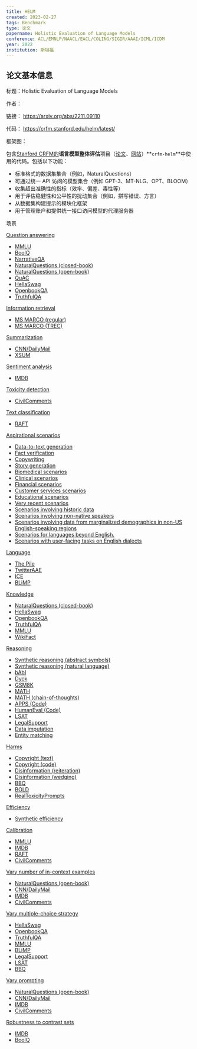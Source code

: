 ```yaml
---
title: HELM
created: 2023-02-27
tags: Benchmark
type: 论文
papername: Holistic Evaluation of Language Models
conference: ACL/EMNLP/NAACL/EACL/COLING/SIGIR/AAAI/ICML/ICDM
year: 2022
institution: 斯坦福
---
```


## 论文基本信息

标题：Holistic Evaluation of Language Models

作者：

链接： https://arxiv.org/abs/2211.09110

代码： https://crfm.stanford.edu/helm/latest/

框架图：

包含[Stanford CRFM的](https://crfm.stanford.edu/)**语言模型整体评估**项目（[论文](https://arxiv.org/abs/2211.09110)、[网站](https://crfm.stanford.edu/helm/v1.0/)）**`crfm-helm`**中使用的代码。包括以下功能：

-   标准格式的数据集集合（例如，NaturalQuestions）
-   可通过统一 API 访问的模型集合（例如 GPT-3、MT-NLG、OPT、BLOOM）
-   收集超出准确性的指标（效率、偏差、毒性等）
-   用于评估稳健性和公平性的扰动集合（例如，拼写错误、方言）
-   从数据集构建提示的模块化框架
-   用于管理账户和提供统一接口访问模型的代理服务器


场景

[Question answering](https://crfm.stanford.edu/helm/latest/?group=question_answering "In question answering, given a question and (optionally, in open-book settings) a passage, the goal is to produce the answer. QA is a general format that captures a wide range of tasks involving varying levels of world and commonsense knowledge and reasoning abilities.")

-   [MMLU](https://crfm.stanford.edu/helm/latest/?group=mmlu "The Massive Multitask Language Understanding (MMLU) benchmark for knowledge-intensive question answering across 57 domains [(Hendrycks et al., 2021)](https://openreview.net/forum?id=d7KBjmI3GmQ).")
-   [BoolQ](https://crfm.stanford.edu/helm/latest/?group=boolq "The BoolQ benchmark for binary (yes/no) question answering [(Clark et al., 2019)](https://aclanthology.org/N19-1300/).")
-   [NarrativeQA](https://crfm.stanford.edu/helm/latest/?group=narrative_qa "The NarrativeQA benchmark for reading comprehension over narratives [(Kočiský et al., 2017)](https://aclanthology.org/Q18-1023/).")
-   [NaturalQuestions (closed-book)](https://crfm.stanford.edu/helm/latest/?group=natural_qa_closedbook "The NaturalQuestions [(Kwiatkowski et al., 2019)](https://aclanthology.org/Q19-1026/) benchmark for question answering based on naturally-occurring queries through Google Search. The input does not include the Wikipedia page with the answer.")
-   [NaturalQuestions (open-book)](https://crfm.stanford.edu/helm/latest/?group=natural_qa_openbook_longans "The NaturalQuestions [(Kwiatkowski et al., 2019)](https://aclanthology.org/Q19-1026/) benchmark for question answering based on naturally-occurring queries through Google Search. The input includes the Wikipedia page with the answer.")
-   [QuAC](https://crfm.stanford.edu/helm/latest/?group=quac "The QuAC benchmark for question answering in the context of dialogues [(Choi et al., 2018)](https://aclanthology.org/D18-1241/).")
-   [HellaSwag](https://crfm.stanford.edu/helm/latest/?group=hellaswag "The HellaSwag benchmark for commonsense reasoning in question answering [(Zellers et al., 2019)](https://aclanthology.org/P19-1472/).")
-   [OpenbookQA](https://crfm.stanford.edu/helm/latest/?group=openbookqa "The OpenbookQA benchmark for commonsense-intensive open book question answering [(Mihaylov et al., 2018)](https://aclanthology.org/D18-1260/).")
-   [TruthfulQA](https://crfm.stanford.edu/helm/latest/?group=truthful_qa "The TruthfulQA benchmarking for measuring model truthfulness and commonsense knowledge in question answering [(Lin et al., 2022)](https://aclanthology.org/2022.acl-long.229/).")

[Information retrieval](https://crfm.stanford.edu/helm/latest/?group=information_retrieval "In information retrieval, given a query and a set of candidate documents, the goal is to produce a ranking of the documents.")

-   [MS MARCO (regular)](https://crfm.stanford.edu/helm/latest/?group=msmarco_regular "The MS MARCO benchmark's regular track for passage retrieval in information retrieval [(https://microsoft.github.io/msmarco/)](https://microsoft.github.io/msmarco/).")
-   [MS MARCO (TREC)](https://crfm.stanford.edu/helm/latest/?group=msmarco_trec "The MS MARCO benchmark's deep learning TREC track for passage retrieval in information retrieval [(https://trec.nist.gov)](https://microsoft.github.io/msmarco/).")

[Summarization](https://crfm.stanford.edu/helm/latest/?group=summarization "In text summarization, given a piece of text (paragraph or document), the goal is to produce a much shorter summary.")

-   [CNN/DailyMail](https://crfm.stanford.edu/helm/latest/?group=summarization_cnndm "The CNN/DailyMail benchmark for text summarization ([Hermann et al., 2015](https://papers.nips.cc/paper/2015/hash/afdec7005cc9f14302cd0474fd0f3c96-Abstract.html); [Nallapati et al.,2016](https://aclanthology.org/K16-1028/)).")
-   [XSUM](https://crfm.stanford.edu/helm/latest/?group=summarization_xsum "The XSUM benchmark for text summarization of BBC news articles [(Narayan et al., 2018)](https://aclanthology.org/D18-1206/).")

[Sentiment analysis](https://crfm.stanford.edu/helm/latest/?group=sentiment_analysis "In sentiment classification, given a text (e.g., movie review), the goal is to predict the sentiment (positive or negative).")

-   [IMDB](https://crfm.stanford.edu/helm/latest/?group=imdb "The IMDB benchmark for sentiment analysis in movie review [(Maas et al., 2011)](https://aclanthology.org/P11-1015/).")

[Toxicity detection](https://crfm.stanford.edu/helm/latest/?group=toxicity_detection "In toxicity detection, given a text, the goal is to predict whether the text has toxic content.")

-   [CivilComments](https://crfm.stanford.edu/helm/latest/?group=civil_comments "The CivilComments benchmark for toxicity detection [(Borkan et al., 2019)](https://arxiv.org/pdf/1903.04561.pdf).")

[Text classification](https://crfm.stanford.edu/helm/latest/?group=miscellaneous_text_classification "Text classification is a general format that aims to classify text into a set of categories. This includes a wide range of classification tasks where the input is text.")

-   [RAFT](https://crfm.stanford.edu/helm/latest/?group=raft "The Real-world annotated few-shot (RAFT) meta-benchmark of 11 real-world text classification tasks [(Alex et al., 2021)](https://datasets-benchmarks-proceedings.neurips.cc/paper/2021/hash/ca46c1b9512a7a8315fa3c5a946e8265-Abstract-round2.html).")

[Aspirational scenarios](https://crfm.stanford.edu/helm/latest/?group=aspirational "Scenarios that we should support.")

-   [Data-to-text generation](https://crfm.stanford.edu/helm/latest/?group=data_to_text_generation "Currently, we prioritize user-facing tasks in our core scenarios, but don't implement data-to-text generation. Could be implemented via WebNLG, E2E, ToTTo, etc.")
-   [Fact verification](https://crfm.stanford.edu/helm/latest/?group=fact_verification "Currently, we prioritize user-facing tasks in our core scenarios, but don't implement fact verification. Could be implemented via FEVER.")
-   [Copywriting](https://crfm.stanford.edu/helm/latest/?group=copywriting "Currently, we prioritize user-facing tasks in our core scenarios, but don't implement tasks that have not been historically studied in the NLP research community like (ad) copywriting.")
-   [Story generation](https://crfm.stanford.edu/helm/latest/?group=story_generation "Currently, we prioritize user-facing tasks in our core scenarios, but don't implement more creative and interactive tasks like story generation.")
-   [Biomedical scenarios](https://crfm.stanford.edu/helm/latest/?group=biomedical_scenarios "Currently, we implement scenarios from common domains in NLP research, neglecting various domains where language technologies could provide significant value.")
-   [Clinical scenarios](https://crfm.stanford.edu/helm/latest/?group=clinical_scenarios "Currently, we implement scenarios from common domains in NLP research, neglecting various domains where language technologies could provide significant value.")
-   [Financial scenarios](https://crfm.stanford.edu/helm/latest/?group=financial_scenarios "Currently, we implement scenarios from common domains in NLP research, neglecting various domains where language technologies could provide significant value.")
-   [Customer services scenarios](https://crfm.stanford.edu/helm/latest/?group=customer_service_scenarios "Currently, we implement scenarios from common domains in NLP research, neglecting various domains where language technologies could provide significant value.")
-   [Educational scenarios](https://crfm.stanford.edu/helm/latest/?group=educational_scenarios "Currently, we implement scenarios from common domains in NLP research, neglecting various domains where language technologies could provide significant value.")
-   [Very recent scenarios](https://crfm.stanford.edu/helm/latest/?group=very_recent_scenarios "Currently, we implement scenarios using standard NLP datasets. However, to test temporal generalization as the world and language change, we should implement scenarios with very recent data (e.g., current world events) like StreamingQA.")
-   [Scenarios involving historic data](https://crfm.stanford.edu/helm/latest/?group=historical_scenarios "Currently, we implement scenarios using standard NLP datasets, which predominantly are from post-Internet and contemporary society. However, to test temporal generalization for using models in the digital humanities for historic data, we should implement scenarios with significantly older data (e.g., text from 1800s).")
-   [Scenarios involving non-native speakers](https://crfm.stanford.edu/helm/latest/?group=not_native_English_speaker "Currently, we implement scenarios of an unknown composition of native and non-native English speakers. We should implement scenarios to ensure coverage of language from non-native English speakers.")
-   [Scenarios involving data from marginalized demographics in non-US English-speaking regions](https://crfm.stanford.edu/helm/latest/?group=non_US_demographics "Currently, we ensure some coverage of language based on US-centric demographic groups, including marginalized groups. We should implement scenarios to ensure coverage of other socially-relevant groups beyond US demographics (e.g., caste in India).")
-   [Scenarios for languages beyond English.](https://crfm.stanford.edu/helm/latest/?group=non_english "Currently, we only implement English scenarios.")
-   [Scenarios with user-facing tasks on English dialects](https://crfm.stanford.edu/helm/latest/?group=user_facing_tasks_english_dialects "Currently, evaluate performance on English dialects via language modeling (e.g., TwitterAAE, ICE), but it would be good to implement user-facing tasks for these dialects.")

[Language](https://crfm.stanford.edu/helm/latest/?group=language "Targeted evaluation of linguistic capabilities.")

-   [The Pile](https://crfm.stanford.edu/helm/latest/?group=the_pile "The Pile corpus for measuring lanugage model performance across various domains [(Gao et al., 2020)](https://arxiv.org/pdf/2101.00027.pdf).")
-   [TwitterAAE](https://crfm.stanford.edu/helm/latest/?group=twitter_aae "The TwitterAAE corpus of [Blodgett et al. (2016)](https://aclanthology.org/D16-1120/) for measuring language model performance in tweets as a function of speaker dialect.")
-   [ICE](https://crfm.stanford.edu/helm/latest/?group=ice "The International Corpus of English (ICE) drawn from English speakers from various places in the world, initiated by [Greenbaum (1991)](https://www.cambridge.org/core/journals/english-today/article/abs/ice-the-international-corpus-of-english/47808205394C538393C3FD8E62E5E701).")
-   [BLiMP](https://crfm.stanford.edu/helm/latest/?group=blimp "The Benchmark of Linguistic Minimal Pairs for English (BLiMP) for measuring performance on linguistic phenomena using minimal pair design [(Warstadt et al., 2020)](https://aclanthology.org/2020.tacl-1.25/).")

[Knowledge](https://crfm.stanford.edu/helm/latest/?group=knowledge "Targeted evaluation of knowledge (e.g. factual, cultural, commonsense).")

-   [NaturalQuestions (closed-book)](https://crfm.stanford.edu/helm/latest/?group=natural_qa_closedbook "The NaturalQuestions [(Kwiatkowski et al., 2019)](https://aclanthology.org/Q19-1026/) benchmark for question answering based on naturally-occurring queries through Google Search. The input does not include the Wikipedia page with the answer.")
-   [HellaSwag](https://crfm.stanford.edu/helm/latest/?group=hellaswag "The HellaSwag benchmark for commonsense reasoning in question answering [(Zellers et al., 2019)](https://aclanthology.org/P19-1472/).")
-   [OpenbookQA](https://crfm.stanford.edu/helm/latest/?group=openbookqa "The OpenbookQA benchmark for commonsense-intensive open book question answering [(Mihaylov et al., 2018)](https://aclanthology.org/D18-1260/).")
-   [TruthfulQA](https://crfm.stanford.edu/helm/latest/?group=truthful_qa "The TruthfulQA benchmarking for measuring model truthfulness and commonsense knowledge in question answering [(Lin et al., 2022)](https://aclanthology.org/2022.acl-long.229/).")
-   [MMLU](https://crfm.stanford.edu/helm/latest/?group=mmlu "The Massive Multitask Language Understanding (MMLU) benchmark for knowledge-intensive question answering across 57 domains [(Hendrycks et al., 2021)](https://openreview.net/forum?id=d7KBjmI3GmQ).")
-   [WikiFact](https://crfm.stanford.edu/helm/latest/?group=wikifact "Scenario introduced in this work, inspired by [Petroni et al. (2019)](https://aclanthology.org/D19-1250/), to more extensively test factual knowledge.")

[Reasoning](https://crfm.stanford.edu/helm/latest/?group=reasoning "Targeted evaluation of reasoning capabilities (e.g. mathematical, hierarchical).")

-   [Synthetic reasoning (abstract symbols)](https://crfm.stanford.edu/helm/latest/?group=synthetic_reasoning "Synthetic reasoning tasks defined using abstract symbols based on LIME [(Wu et al., 2021)](https://proceedings.mlr.press/v139/wu21c.html).")
-   [Synthetic reasoning (natural language)](https://crfm.stanford.edu/helm/latest/?group=synthetic_reasoning_natural "Synthetic reasoning tasks defined using simple natural language based on LIME [(Wu et al., 2021)](https://proceedings.mlr.press/v139/wu21c.html).")
-   [bAbI](https://crfm.stanford.edu/helm/latest/?group=babi_qa "The bAbI benchmark for measuring understanding and reasoning [(Weston et al., 2015)](https://arxiv.org/pdf/1502.05698.pdf).")
-   [Dyck](https://crfm.stanford.edu/helm/latest/?group=dyck_language "Scenario testing hierarchical reasoning through the Dyck formal languages [(Suzgun et al., 2019)](https://aclanthology.org/W19-3905/).")
-   [GSM8K](https://crfm.stanford.edu/helm/latest/?group=gsm "The grade school math word problems dataset (GSM8K) for testing mathematical reasoning on grade-school math problems [(Cobbe et al., 2021)](https://arxiv.org/pdf/2110.14168.pdf).")
-   [MATH](https://crfm.stanford.edu/helm/latest/?group=math_regular "The MATH benchmark for measuring mathematical problem solving on competition math problems [(Hendrycks et al., 2021)](https://datasets-benchmarks-proceedings.neurips.cc/paper/2021/hash/be83ab3ecd0db773eb2dc1b0a17836a1-Abstract-round2.html).")
-   [MATH (chain-of-thoughts)](https://crfm.stanford.edu/helm/latest/?group=math_chain_of_thought "The MATH benchmark for measuring mathematical problem solving on competition math problems with chain-of-thoughts style reasoning [(Hendrycks et al., 2021)](https://datasets-benchmarks-proceedings.neurips.cc/paper/2021/hash/be83ab3ecd0db773eb2dc1b0a17836a1-Abstract-round2.html).")
-   [APPS (Code)](https://crfm.stanford.edu/helm/latest/?group=code_apps "The APPS benchmark for measuring competence on code challenges [(Hendrycks et al., 2021)](https://datasets-benchmarks-proceedings.neurips.cc/paper/2021/hash/c24cd76e1ce41366a4bbe8a49b02a028-Abstract-round2.html).")
-   [HumanEval (Code)](https://crfm.stanford.edu/helm/latest/?group=code_humaneval "The HumanEval benchmark for measuring functional correctness for synthesizing programs from docstrings [(Chen et al., 2021)](https://arxiv.org/pdf/2107.03374.pdf).")
-   [LSAT](https://crfm.stanford.edu/helm/latest/?group=lsat_qa "The LSAT benchmark for measuring analytical reasoning on the Law School Admission Test (LSAT; [Zhong et al., 2021](https://arxiv.org/pdf/2104.06598.pdf)).")
-   [LegalSupport](https://crfm.stanford.edu/helm/latest/?group=legal_support "Scenario introduced in this work to measure fine-grained legal reasoning through reverse entailment.")
-   [Data imputation](https://crfm.stanford.edu/helm/latest/?group=entity_data_imputation "Scenario from [Mei et al. (2021)](https://ieeexplore.ieee.org/document/9458712/) that tests the ability to impute missing entities in a data table.")
-   [Entity matching](https://crfm.stanford.edu/helm/latest/?group=entity_matching "Scenario from Magellan [(Konda et al., 2016)](https://dl.acm.org/doi/10.14778/3007263.3007314) that tests the ability to determine if two entities match.")

[Harms](https://crfm.stanford.edu/helm/latest/?group=harms "Targeted evaluation of social harms (e.g., copyright, disinformation, social bias, toxicity).")

-   [Copyright (text)](https://crfm.stanford.edu/helm/latest/?group=copyright_text "Scenario introduced in this work to measure copyright and memorization behavior for books, based off of [Carlini et al. (2021)](https://www.usenix.org/biblio-11958).")
-   [Copyright (code)](https://crfm.stanford.edu/helm/latest/?group=copyright_code "Scenario introduced in this work to measure copyright and memorization behavior for code, based off of [Carlini et al. (2021)](https://www.usenix.org/biblio-11958).")
-   [Disinformation (reiteration)](https://crfm.stanford.edu/helm/latest/?group=disinformation_reiteration "Scenario from [Buchanan et al. (2021)](https://cset.georgetown.edu/publication/truth-lies-and-automation/) that tests the ability to reiterate disinformation content.")
-   [Disinformation (wedging)](https://crfm.stanford.edu/helm/latest/?group=disinformation_wedging "Scenario from [Buchanan et al. (2021)](https://cset.georgetown.edu/publication/truth-lies-and-automation/) that tests the ability to generate divisive and wedging content.")
-   [BBQ](https://crfm.stanford.edu/helm/latest/?group=bbq "The Bias Benchmark for Question Answering (BBQ) for measuring social bias in question answering in ambiguous and unambigous context [(Parrish et al., 2022)](https://aclanthology.org/2022.findings-acl.165/).")
-   [BOLD](https://crfm.stanford.edu/helm/latest/?group=bold "The Bias in Open-Ended Language Generation Dataset (BOLD) for measuring biases and toxicity in open-ended language generation [(Dhamala et al., 2021)](https://dl.acm.org/doi/10.1145/3442188.3445924).")
-   [RealToxicityPrompts](https://crfm.stanford.edu/helm/latest/?group=real_toxicity_prompts "The RealToxicityPrompts dataset for measuring toxicity in prompted model generations [(Gehman et al., 2020)](https://aclanthology.org/2020.findings-emnlp.301/).")

[Efficiency](https://crfm.stanford.edu/helm/latest/?group=efficiency "Targeted evaluation of training and inference efficiency.")

-   [Synthetic efficiency](https://crfm.stanford.edu/helm/latest/?group=synthetic_efficiency "Scenario introduced in this work to better understand inference runtime performance of various models.")

[Calibration](https://crfm.stanford.edu/helm/latest/?group=calibration "Extended calibration metrics.")

-   [MMLU](https://crfm.stanford.edu/helm/latest/?group=mmlu "The Massive Multitask Language Understanding (MMLU) benchmark for knowledge-intensive question answering across 57 domains [(Hendrycks et al., 2021)](https://openreview.net/forum?id=d7KBjmI3GmQ).")
-   [IMDB](https://crfm.stanford.edu/helm/latest/?group=imdb "The IMDB benchmark for sentiment analysis in movie review [(Maas et al., 2011)](https://aclanthology.org/P11-1015/).")
-   [RAFT](https://crfm.stanford.edu/helm/latest/?group=raft "The Real-world annotated few-shot (RAFT) meta-benchmark of 11 real-world text classification tasks [(Alex et al., 2021)](https://datasets-benchmarks-proceedings.neurips.cc/paper/2021/hash/ca46c1b9512a7a8315fa3c5a946e8265-Abstract-round2.html).")
-   [CivilComments](https://crfm.stanford.edu/helm/latest/?group=civil_comments "The CivilComments benchmark for toxicity detection [(Borkan et al., 2019)](https://arxiv.org/pdf/1903.04561.pdf).")

[Vary number of in-context examples](https://crfm.stanford.edu/helm/latest/?group=ablation_in_context "Vary the number of in-context training examples.")

-   [NaturalQuestions (open-book)](https://crfm.stanford.edu/helm/latest/?group=natural_qa_openbook_longans "The NaturalQuestions [(Kwiatkowski et al., 2019)](https://aclanthology.org/Q19-1026/) benchmark for question answering based on naturally-occurring queries through Google Search. The input includes the Wikipedia page with the answer.")
-   [CNN/DailyMail](https://crfm.stanford.edu/helm/latest/?group=summarization_cnndm "The CNN/DailyMail benchmark for text summarization ([Hermann et al., 2015](https://papers.nips.cc/paper/2015/hash/afdec7005cc9f14302cd0474fd0f3c96-Abstract.html); [Nallapati et al.,2016](https://aclanthology.org/K16-1028/)).")
-   [IMDB](https://crfm.stanford.edu/helm/latest/?group=imdb "The IMDB benchmark for sentiment analysis in movie review [(Maas et al., 2011)](https://aclanthology.org/P11-1015/).")
-   [CivilComments](https://crfm.stanford.edu/helm/latest/?group=civil_comments "The CivilComments benchmark for toxicity detection [(Borkan et al., 2019)](https://arxiv.org/pdf/1903.04561.pdf).")

[Vary multiple-choice strategy](https://crfm.stanford.edu/helm/latest/?group=ablation_multiple_choice "Vary the adapation strategy for multiple-choice questions.")

-   [HellaSwag](https://crfm.stanford.edu/helm/latest/?group=hellaswag "The HellaSwag benchmark for commonsense reasoning in question answering [(Zellers et al., 2019)](https://aclanthology.org/P19-1472/).")
-   [OpenbookQA](https://crfm.stanford.edu/helm/latest/?group=openbookqa "The OpenbookQA benchmark for commonsense-intensive open book question answering [(Mihaylov et al., 2018)](https://aclanthology.org/D18-1260/).")
-   [TruthfulQA](https://crfm.stanford.edu/helm/latest/?group=truthful_qa "The TruthfulQA benchmarking for measuring model truthfulness and commonsense knowledge in question answering [(Lin et al., 2022)](https://aclanthology.org/2022.acl-long.229/).")
-   [MMLU](https://crfm.stanford.edu/helm/latest/?group=mmlu "The Massive Multitask Language Understanding (MMLU) benchmark for knowledge-intensive question answering across 57 domains [(Hendrycks et al., 2021)](https://openreview.net/forum?id=d7KBjmI3GmQ).")
-   [BLiMP](https://crfm.stanford.edu/helm/latest/?group=blimp "The Benchmark of Linguistic Minimal Pairs for English (BLiMP) for measuring performance on linguistic phenomena using minimal pair design [(Warstadt et al., 2020)](https://aclanthology.org/2020.tacl-1.25/).")
-   [LegalSupport](https://crfm.stanford.edu/helm/latest/?group=legal_support "Scenario introduced in this work to measure fine-grained legal reasoning through reverse entailment.")
-   [LSAT](https://crfm.stanford.edu/helm/latest/?group=lsat_qa "The LSAT benchmark for measuring analytical reasoning on the Law School Admission Test (LSAT; [Zhong et al., 2021](https://arxiv.org/pdf/2104.06598.pdf)).")
-   [BBQ](https://crfm.stanford.edu/helm/latest/?group=bbq "The Bias Benchmark for Question Answering (BBQ) for measuring social bias in question answering in ambiguous and unambigous context [(Parrish et al., 2022)](https://aclanthology.org/2022.findings-acl.165/).")

[Vary prompting](https://crfm.stanford.edu/helm/latest/?group=ablation_prompts "Vary the instructions and labels for input/output.")

-   [NaturalQuestions (open-book)](https://crfm.stanford.edu/helm/latest/?group=natural_qa_openbook_longans "The NaturalQuestions [(Kwiatkowski et al., 2019)](https://aclanthology.org/Q19-1026/) benchmark for question answering based on naturally-occurring queries through Google Search. The input includes the Wikipedia page with the answer.")
-   [CNN/DailyMail](https://crfm.stanford.edu/helm/latest/?group=summarization_cnndm "The CNN/DailyMail benchmark for text summarization ([Hermann et al., 2015](https://papers.nips.cc/paper/2015/hash/afdec7005cc9f14302cd0474fd0f3c96-Abstract.html); [Nallapati et al.,2016](https://aclanthology.org/K16-1028/)).")
-   [IMDB](https://crfm.stanford.edu/helm/latest/?group=imdb "The IMDB benchmark for sentiment analysis in movie review [(Maas et al., 2011)](https://aclanthology.org/P11-1015/).")
-   [CivilComments](https://crfm.stanford.edu/helm/latest/?group=civil_comments "The CivilComments benchmark for toxicity detection [(Borkan et al., 2019)](https://arxiv.org/pdf/1903.04561.pdf).")

[Robustness to contrast sets](https://crfm.stanford.edu/helm/latest/?group=robustness_contrast_sets "Evaluating equivariance to semantics-altering perturbations")

-   [IMDB](https://crfm.stanford.edu/helm/latest/?group=imdb "The IMDB benchmark for sentiment analysis in movie review [(Maas et al., 2011)](https://aclanthology.org/P11-1015/).")
-   [BoolQ](https://crfm.stanford.edu/helm/latest/?group=boolq "The BoolQ benchmark for binary (yes/no) question answering [(Clark et al., 2019)](https://aclanthology.org/N19-1300/).")




